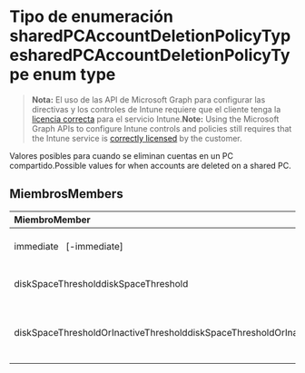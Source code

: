# <a name="sharedpcaccountdeletionpolicytype-enum-type"></a><span data-ttu-id="62a0c-101">Tipo de enumeración sharedPCAccountDeletionPolicyType</span><span class="sxs-lookup"><span data-stu-id="62a0c-101">sharedPCAccountDeletionPolicyType enum type</span></span>

> <span data-ttu-id="62a0c-102">**Nota:** El uso de las API de Microsoft Graph para configurar las directivas y los controles de Intune requiere que el cliente tenga la [licencia correcta](https://go.microsoft.com/fwlink/?linkid=839381) para el servicio Intune.</span><span class="sxs-lookup"><span data-stu-id="62a0c-102">**Note:** Using the Microsoft Graph APIs to configure Intune controls and policies still requires that the Intune service is [correctly licensed](https://go.microsoft.com/fwlink/?linkid=839381) by the customer.</span></span>

<span data-ttu-id="62a0c-103">Valores posibles para cuando se eliminan cuentas en un PC compartido.</span><span class="sxs-lookup"><span data-stu-id="62a0c-103">Possible values for when accounts are deleted on a shared PC.</span></span>
## <a name="members"></a><span data-ttu-id="62a0c-104">Miembros</span><span class="sxs-lookup"><span data-stu-id="62a0c-104">Members</span></span>
|<span data-ttu-id="62a0c-105">Miembro</span><span class="sxs-lookup"><span data-stu-id="62a0c-105">Member</span></span>|<span data-ttu-id="62a0c-106">Valor</span><span class="sxs-lookup"><span data-stu-id="62a0c-106">Value</span></span>|<span data-ttu-id="62a0c-107">Descripción</span><span class="sxs-lookup"><span data-stu-id="62a0c-107">Description</span></span>|
|:---|:---|:---|
|<span data-ttu-id="62a0c-108">immediate</span><span class="sxs-lookup"><span data-stu-id="62a0c-108">   [-immediate]</span></span>|<span data-ttu-id="62a0c-109">0</span><span class="sxs-lookup"><span data-stu-id="62a0c-109">0%</span></span>|<span data-ttu-id="62a0c-110">Eliminar inmediatamente.</span><span class="sxs-lookup"><span data-stu-id="62a0c-110">Delete immediately.</span></span>|
|<span data-ttu-id="62a0c-111">diskSpaceThreshold</span><span class="sxs-lookup"><span data-stu-id="62a0c-111">diskSpaceThreshold</span></span>|<span data-ttu-id="62a0c-112">1</span><span class="sxs-lookup"><span data-stu-id="62a0c-112">$1</span></span>|<span data-ttu-id="62a0c-113">Eliminar en el umbral de espacio en disco.</span><span class="sxs-lookup"><span data-stu-id="62a0c-113">Delete at disk space threshold.</span></span>|
|<span data-ttu-id="62a0c-114">diskSpaceThresholdOrInactiveThreshold</span><span class="sxs-lookup"><span data-stu-id="62a0c-114">diskSpaceThresholdOrInactiveThreshold</span></span>|<span data-ttu-id="62a0c-115">2</span><span class="sxs-lookup"><span data-stu-id="62a0c-115">-2</span></span>|<span data-ttu-id="62a0c-116">Eliminar en el umbral de espacio en disco o umbral inactivo.</span><span class="sxs-lookup"><span data-stu-id="62a0c-116">Delete at disk space threshold or inactive threshold.</span></span>|



